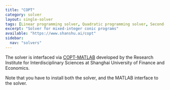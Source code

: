 ```yaml
---
title: "COPT"
category: solver
layout: single-solver
tags: [Linear programming solver, Quadratic programming solver, Second-order cone programming solver, Semidefinite programming solver, Mixed-integer linear programming solver, Mixed-integer quadratic programming solver,Mixed-integer second-order cone programming solver, Mixed-integer conic programming solver]
excerpt: "Solver for mixed-integer conic programs"
available: "https://www.shanshu.ai/copt"
sidebar:
  nav: "solvers"
---
```


The solver is interfaced via [COPT-MATLAB](https://github.com/leavesgrp/COPT-MATLAB/releases) developed by the Research Institute for Interdisciplinary Sciences at Shanghai University of Finance and Economics.

Note that you have to install both the solver, and the MATLAB interface to the solver.
